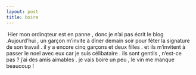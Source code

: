 ```yaml
---
layout: post
title: boire
---
```


 Hier mon ordinqteur est en panne , donc je n’ai pas écrit le blog .Aujourd’hui , un garçon m’invite à dîner demain soir pour fêter la signature de son travail . il y a encore cinq garçons et deux filles . et ils m’invitent à passer le noel avec eux car je suis célibataire . ils sont gentils , n’est-ce pas ? j’ai des amis aimables . je vais boire un peu , le vin me manque beaucoup !
